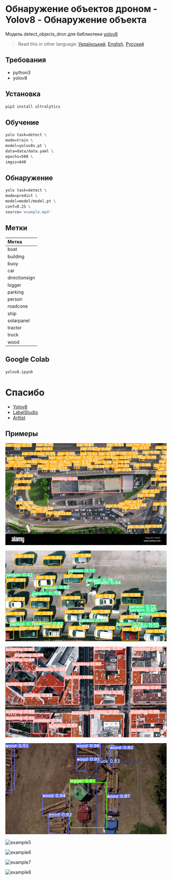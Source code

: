 # Обнаружение объектов дроном - Yolov8 - Обнаружение объекта

Модель detect_objects_dron для библиотеки [yolov8](https://github.com/ultralytics/ultralytics)

> Read this in other language: [Український](README.md), [English](README.en.md), [Русский](README.ru.md)

## Требования
* python3
* yolov8

## Установка
```sh
pip3 install ultralytics
```

## Обучение
```sh
yolo task=detect \
mode=train \
model=yolov8s.pt \
data=data/data.yaml \
epochs=500 \
imgsz=640
```

## Обнаружение
```sh
yolo task=detect \
mode=predict \
model=model/model.pt \
conf=0.25 \
source='example.mp4'
```

## Метки
| Метка               | 
| :-------------      |
| boat                |
| building            |
| buoy                |
| car                 |
| directionsign       |
| logger              |
| parking             |
| person              |
| roadcone            |
| ship                |
| solarpanel          |
| tractor             |
| truck               |
| wood                |

## Google Colab
```txt
yolov8.ipynb
```

# Спасибо
* [Yolov8](https://github.com/ultralytics/ultralytics)
* [LabelStudio](https://github.com/HumanSignal/label-studio)
* [Artlist](https://artlist.io/stock-footage)

## Примеры
![example1](https://github.com/martinjack/detect_objects_dron/blob/master/examples/example1.jpeg?raw=true)

![example2](https://github.com/martinjack/detect_objects_dron/blob/master/examples/example2.png?raw=true)

![example3](https://github.com/martinjack/detect_objects_dron/blob/master/examples/example3.png?raw=true)

![example4](https://github.com/martinjack/detect_objects_dron/blob/master/examples/example4.png?raw=true)

![example5](https://github.com/martinjack/detect_objects_dron/blob/master/examples/example1.gif?raw=true)

![example6](https://github.com/martinjack/detect_objects_dron/blob/master/examples/example2.gif?raw=true)

![example7](https://github.com/martinjack/detect_objects_dron/blob/master/examples/example3.gif?raw=true)

![example8](https://github.com/martinjack/detect_objects_dron/blob/master/examples/example4.gif?raw=true)